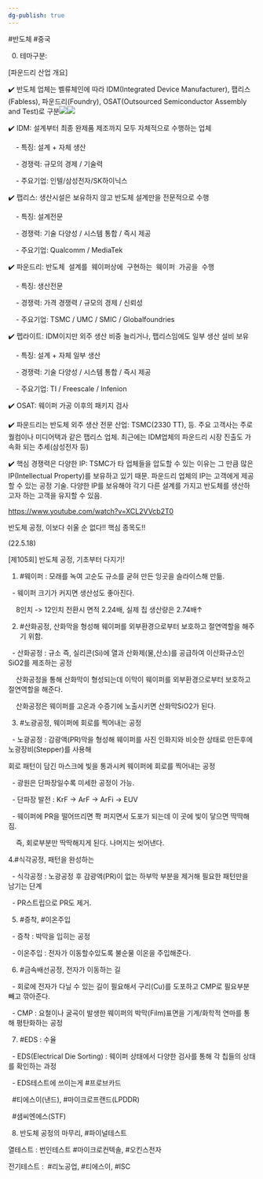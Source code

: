 ```yaml
---
dg-publish: true
---
```

#반도체 #중국 

0. 테마구분: 

[파운드리 산업 개요]

✔️ 반도체 업체는 벨류체인에 따라 IDM(Integrated Device Manufacturer), 팹리스(Fabless), 파운드리(Foundry), OSAT(Outsourced Semiconductor Assembly and Test)로 구분![](Pasted%20image%2020241005002952.png)![](Pasted%20image%2020241005003023.png)

  

✔️ IDM: 설계부터 최종 완제품 제조까지 모두 자체적으로 수행하는 업체

    - 특징: 설계 + 자체 생산

    - 경쟁력: 규모의 경제 / 기술력

    - 주요기업: 인텔/삼성전자/SK하이닉스 

  

✔️ 팹리스: 생산시설은 보유하지 않고 반도체 설계만을 전문적으로 수행

    - 특징: 설계전문

    - 경쟁력: 기술 다양성 / 시스템 통합 / 즉시 제공

    - 주요기업: Qualcomm / MediaTek

  

✔️ 파운드리: 반도체  설계를  웨이퍼상에  구현하는  웨이퍼  가공을  수행

    - 특징: 생산전문

    - 경쟁력: 가격 경쟁력 / 규모의 경제 / 신뢰성

    - 주요기업: TSMC / UMC / SMIC / Globalfoundries

  

✔️ 펩라이트: IDM이지만 외주 생산 비중 늘리거나, 팹리스임에도 일부 생산 설비 보유

    - 특징: 설계 + 자체 일부 생산

    - 경쟁력: 기술 다양성 / 시스템 통합 / 즉시 제공

    - 주요기업: TI / Freescale / Infenion

  

✔️ OSAT: 웨이퍼 가공 이후의 패키지 검사

  

✔️ 파운드리는 반도체 외주 생산 전문 산업: TSMC(2330 TT), 등. 주요 고객사는 주로 퀄컴이나 미디어택과 같은 팹리스 업체. 최근에는 IDM업체의 파운드리 시장 진출도 가속화 되는 추세(삼성전자 등)

  

✔️ 핵심 경쟁력은 다양한 IP: TSMC가 타 업체들을 압도할 수 있는 이유는 그 만큼 많은 IP(Intellectual Property)를 보유하고 있기 때문. 파운드리 업체의 IP는 고객에게 제공할 수 있는 공정 기술. 다양한 IP를 보유해야 각기 다른 설계를 가지고 반도체를 생산하고자 하는 고객을 유지할 수 있음.

  

  

https://www.youtube.com/watch?v=XCL2VVcb2T0

반도체 공정, 이보다 쉬울 순 없다!! 핵심 종목도!!

(22.5.18)

  

[제105회] 반도체 공정, 기초부터 다지기!

1. #웨이퍼 : 모래를 녹여 고순도 규소를 굳혀 만든 잉곳을 슬라이스해 만듦.

  - 웨이퍼 크기가 커지면 생산성도 좋아진다.

    8인치 -> 12인치 전환시 면적 2.24배, 실제 칩 생산량은 2.74배↑

  

2. #산화공정, 산화막을 형성해 웨이퍼를 외부환경으로부터 보호하고 절연역할을 해주기 위함.

  - 산화공정 : 규소 즉, 실리콘(Si)에 열과 산화제(물,산소)를 공급하여 이산화규소인 SiO2를 제조하는 공정

    산화공정을 통해 산화막이 형성되는데 이막이 웨이퍼를 외부환경으로부터 보호하고 절연역할을 해준다.

    산화공정은 웨이퍼를 고온과 수증기에 노출시키면 산화막SiO2가 된다.

  

3. #노광공정, 웨이퍼에 회로를 찍어내는 공정

  - 노광공정 : 감광액(PR)막을 형성해 웨이퍼를 사진 인화지와 비슷한 상태로 만든후에 노광장비(Stepper)를 사용해

회로 패턴이 담긴 마스크에 빛을 통과시켜 웨이퍼에 회로를 찍어내는 공정

  - 광원은 단파장일수록 미세한 공정이 가능.

  - 단파장 발전 : KrF → ArF → ArFi → EUV

  - 웨이퍼에 PR을 떨어뜨리면 쫙 퍼지면서 도포가 되는데 이 곳에 빛이 닿으면 딱딱해짐.

    즉, 회로부분만 딱딱해지게 된다. 나머지는 씻어낸다.

  

4.#식각공정, 패턴을 완성하는

  - 식각공정 : 노광공정 후 감광액(PR)이 없는 하부막 부분을 제거해 필요한 패턴만을 남기는 단계

  - PR스트립으로 PR도 제거.

  

5. #증착, #이온주입

  - 증착 : 박막을 입히는 공정

  - 이온주입 : 전자가 이동할수있도록 불순물 이온을 주입해준다.

  

6. #금속배선공정, 전자가 이동하는 길

  - 회로에 전자가 다닐 수 있는 길이 필요해서 구리(Cu)를 도포하고 CMP로 필요부분 빼고 깎아준다.

  - CMP : 요철이나 굴곡이 발생한 웨이퍼의 박막(Film)표면을 기계/화학적 연마를 통해 평탄화하는 공정

  

7. #EDS : 수율

  - EDS(Electrical Die Sorting) : 웨이퍼 상태에서 다양한 검사를 통해 각 칩들의 상태를 확인하는 과정

  - EDS테스트에 쓰이는게 #프로브카드

  #티에스이(낸드), #마이크로프랜드(LPDDR)

  #샘씨엔에스(STF)

  

8. 반도체 공정의 마무리, #파이널테스트

열테스트 : 번인테스트 #마이크로컨텍솔, #오킨스전자

전기테스트 :  #리노공업, #티에스이, #ISC